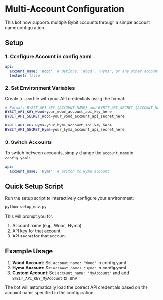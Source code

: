 # Multi-Account Configuration

This bot now supports multiple Bybit accounts through a simple account name configuration.

## Setup

### 1. Configure Account in config.yaml

```yaml
api:
  account_name: 'Wood'  # Options: 'Wood', 'Hyma', or any other account name
  testnet: false
```

### 2. Set Environment Variables

Create a `.env` file with your API credentials using the format:

```bash
# Format: BYBIT_API_KEY_{ACCOUNT_NAME} and BYBIT_API_SECRET_{ACCOUNT_NAME}
BYBIT_API_KEY_Wood=your_wood_account_api_key_here
BYBIT_API_SECRET_Wood=your_wood_account_api_secret_here

BYBIT_API_KEY_Hyma=your_hyma_account_api_key_here
BYBIT_API_SECRET_Hyma=your_hyma_account_api_secret_here
```

### 3. Switch Accounts

To switch between accounts, simply change the `account_name` in `config.yaml`:

```yaml
api:
  account_name: 'Hyma'  # Switch to Hyma account
```

## Quick Setup Script

Run the setup script to interactively configure your environment:

```bash
python setup_env.py
```

This will prompt you for:
1. Account name (e.g., Wood, Hyma)
2. API key for that account
3. API secret for that account

## Example Usage

1. **Wood Account**: Set `account_name: 'Wood'` in config.yaml
2. **Hyma Account**: Set `account_name: 'Hyma'` in config.yaml
3. **Custom Account**: Set `account_name: 'MyAccount'` and add `BYBIT_API_KEY_MyAccount` to .env

The bot will automatically load the correct API credentials based on the account name specified in the configuration.
